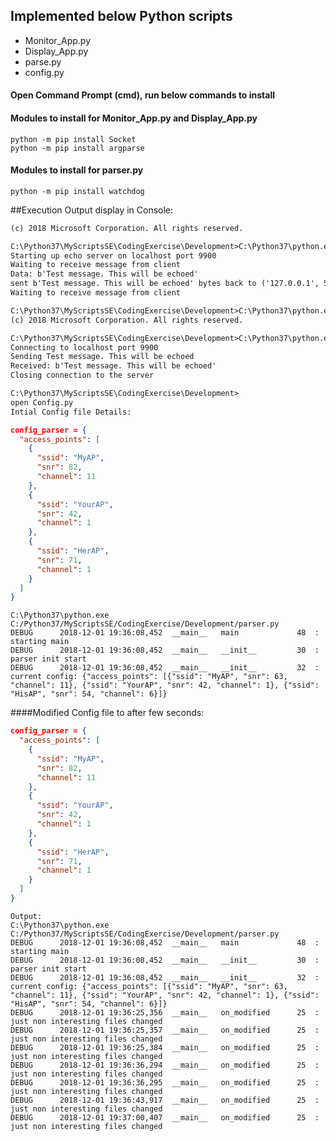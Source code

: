 
## Implemented below Python scripts 
* Monitor_App.py
* Display_App.py
* parse.py
* config.py


#### Open Command Prompt (cmd), run below commands to install
#### Modules to install for Monitor_App.py and Display_App.py
    python -m pip install Socket
    python -m pip install argparse
    
#### Modules to install for parser.py 
    python -m pip install watchdog

##Execution Output display in Console:
```markdown
(c) 2018 Microsoft Corporation. All rights reserved.

C:\Python37\MyScriptsSE\CodingExercise\Development>C:\Python37\python.exe Monitor_App.py --port=9900
Starting up echo server on localhost port 9900
Waiting to receive message from client
Data: b'Test message. This will be echoed'
sent b'Test message. This will be echoed' bytes back to ('127.0.0.1', 55351)
Waiting to receive message from client
```
```markdown
C:\Python37\MyScriptsSE\CodingExercise\Development>C:\Python37\python.exe Display_App.py --port=9900
(c) 2018 Microsoft Corporation. All rights reserved.

C:\Python37\MyScriptsSE\CodingExercise\Development>C:\Python37\python.exe Display_App.py --port=9900
Connecting to localhost port 9900
Sending Test message. This will be echoed
Received: b'Test message. This will be echoed'
Closing connection to the server
```
```markdown
C:\Python37\MyScriptsSE\CodingExercise\Development> 
open Config.py
Intial Config file Details:
```

```json
config_parser = {
  "access_points": [
    {
      "ssid": "MyAP",
      "snr": 82,
      "channel": 11
    },
    {
      "ssid": "YourAP",
      "snr": 42,
      "channel": 1
    },
    {
      "ssid": "HerAP",
      "snr": 71,
      "channel": 1
    }
  ]
}
```
```commandline
C:\Python37\python.exe C:/Python37/MyScriptsSE/CodingExercise/Development/parser.py
DEBUG      2018-12-01 19:36:08,452  __main__   main             48  : starting main
DEBUG      2018-12-01 19:36:08,452  __main__   __init__         30  : parser init start
DEBUG      2018-12-01 19:36:08,452  __main__   __init__         32  : current config: {"access_points": [{"ssid": "MyAP", "snr": 63, "channel": 11}, {"ssid": "YourAP", "snr": 42, "channel": 1}, {"ssid": "HisAP", "snr": 54, "channel": 6}]}
```


####Modified Config file to after few seconds: 
```json
config_parser = {
  "access_points": [
    {
      "ssid": "MyAP",
      "snr": 82,
      "channel": 11
    },
    {
      "ssid": "YourAP",
      "snr": 42,
      "channel": 1
    },
    {
      "ssid": "HerAP",
      "snr": 71,
      "channel": 1
    }
  ]
}
```
```commandline
Output:
C:\Python37\python.exe C:/Python37/MyScriptsSE/CodingExercise/Development/parser.py
DEBUG      2018-12-01 19:36:08,452  __main__   main             48  : starting main
DEBUG      2018-12-01 19:36:08,452  __main__   __init__         30  : parser init start
DEBUG      2018-12-01 19:36:08,452  __main__   __init__         32  : current config: {"access_points": [{"ssid": "MyAP", "snr": 63, "channel": 11}, {"ssid": "YourAP", "snr": 42, "channel": 1}, {"ssid": "HisAP", "snr": 54, "channel": 6}]}
DEBUG      2018-12-01 19:36:25,356  __main__   on_modified      25  : just non interesting files changed
DEBUG      2018-12-01 19:36:25,357  __main__   on_modified      25  : just non interesting files changed
DEBUG      2018-12-01 19:36:25,384  __main__   on_modified      25  : just non interesting files changed
DEBUG      2018-12-01 19:36:36,294  __main__   on_modified      25  : just non interesting files changed
DEBUG      2018-12-01 19:36:36,295  __main__   on_modified      25  : just non interesting files changed
DEBUG      2018-12-01 19:36:43,917  __main__   on_modified      25  : just non interesting files changed
DEBUG      2018-12-01 19:37:00,407  __main__   on_modified      25  : just non interesting files changed
```
